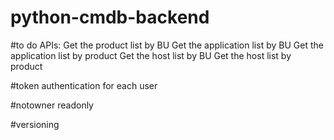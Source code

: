 # python-cmdb-backend

#to do
APIs:
Get the product list by BU
Get the application list by BU
Get the application list by product
Get the host list by BU
Get the host list by product


#token authentication for each user

#notowner readonly 

#versioning
